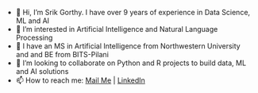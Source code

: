 - 👋 Hi, I’m Srik Gorthy. I have over 9 years of experience in Data Science, ML and AI
- 👀 I’m interested in Artificial Intelligence and Natural Language Processing
- 🌱 I have an MS in Artificial Intelligence from Northwestern University and and BE from BITS-Pilani
- 💞️ I’m looking to collaborate on Python and R projects to build data, ML and AI solutions
- 📫 How to reach me: [Mail Me](mailto:srikgorthy@gmail.com) | [LinkedIn](https://linkedin.com/in/srikgorthy)
